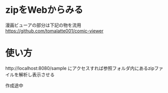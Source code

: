 # zipをWebからみる


漫画ビューアの部分は下記の物を流用\
https://github.com/tomalatte001/comic-viewer

# 使い方

http://localhost:8080/sample にアクセスすれば参照フォルダ内にあるzipファイルを解析し表示させる

作成途中

